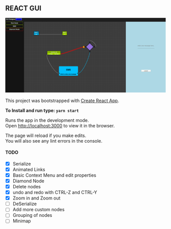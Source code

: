## REACT GUI
![](./react-gui.gif)

This project was bootstrapped with [Create React App](https://github.com/facebook/create-react-app).

**To Install and run type: `yarn start`**

Runs the app in the development mode.<br />
Open [http://localhost:3000](http://localhost:3000) to view it in the browser.

The page will reload if you make edits.<br />
You will also see any lint errors in the console.

#### TODO
- [x] Serialize 
- [x] Animated Links
- [x] Basic Context Menu and edit properties
- [x] Diamond Node
- [x] Delete nodes
- [x] undo and redo with CTRL-Z and CTRL-Y
- [x] Zoom in and Zoom out
- [ ] DeSerialize
- [ ] Add more custom nodes
- [ ] Grouping of nodes
- [ ] Minimap
